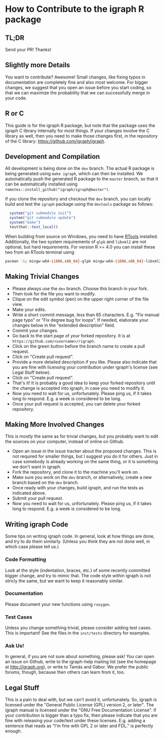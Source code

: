 # How to Contribute to the igraph R package

## TL;DR

Send your PR! Thanks!

## Slightly more Details

You want to contribute? Awesome! Small changes, like fixing typos in
documentation are completely fine and also most welcome. For bigger
changes, we suggest that you open an issue before you start coding, so that
we can maximize the probability that we can successfully merge in your
code.

## R or C

This guide is for the igraph R package, but note that the package uses the
igraph C library internally for most things. If your changes involve the C
library as well, then you need to make those changes first, in the repository
of the C library: https://github.com/igraph/igraph.

## Development and Compilation

All development is being done on the `dev` branch. The actual R package is being
generated using `make igraph`, which can then be installed. We automatically push the
generated R package to the `master` branch, so that it can be automatically
installed using `remotes::install_github("igraph/igraph@master")`.

If you clone the repository and checkout the `dev` branch, you can locally build
and test the `igraph` package using the `devtools` package as follows:

```R
  system("git submodule init")
  system("git submodule update")
  system("make")
  testthat::test_local()
```

When building from source on Windows, you need to have
[RTools](https://cran.r-project.org/bin/windows/Rtools/) installed.
Additionally, the two system requirements of `glpk` and `libxml2` are
not optional, but hard requirements. For version R >= 4.0 you can install these
two from an RTools terminal using

```sh
pacman -Sy mingw-w64-{i686,x86_64}-glpk mingw-w64-{i686,x86_64}-libxml2
```

## Making Trivial Changes

- Please always use the `dev` branch. Choose this branch in your fork.
- Then look for the file you want to modify.
- Clique on the edit symbol (pen) on the upper right corner of the file
  view.
- Make your edits.
- Write a short commit message, less than 65 characters. E.g. "Fix manual
  page typo" or "Fix degree bug for loops". If needed, elaborate your
  changes below in the "extended description" field.
- Commit your changes.
- Go back to the start page of _your_ forked repository. It is at
  `https://github.com/<username>/rigraph`.
- Click on the green button before the branch name to create a pull
  request.
- Click on "Create pull request".
- Provide a more detailed description if you like. Please also indicate
  that you are fine with licensing your contribution under igraph's license
  (see Legal Stuff below).
- Click on "Create pull request".
- That's it! It is probably a good idea to keep your forked repository
  until the change is accepted into igraph, in case you need to modify it.
- Now you need to wait for us, unfortunately. Please ping us, if it takes
  long to respond. E.g. a week is considered to be long.
- Once your pull request is accepted, you can delete your forked repository.

## Making More Involved Changes

This is mostly the same as for trivial changes, but you probably want to
edit the sources on your computer, instead of online on Github.

- Open an issue in the issue tracker about the proposed changes. This is
  not required for smaller things, but I suggest you do it for others. Just
  in case somebody is already working on the same thing, or it is something
  we don't want in igraph.
- Fork the repository, and clone it to the machine you'll work on.
- Make sure you work on the `dev` branch, or alternatively, create a new branch
  based on the `dev` branch.
- Once ready with your changes, build igraph, and run the tests as indicated above.
- Submit your pull request.
- Now you need to wait for us, unfortunately. Please ping us, if it takes
  long to respond. E.g. a week is considered to be long.

## Writing igraph Code

Some tips on writing igraph code. In general, look at how things are done,
and try to do them similarly. (Unless you think they are not done well, in
which case please tell us.)

### Code Formatting

Look at the style (indentation, braces, etc.) of some recently committed
bigger change, and try to mimic that. The code style within igraph is not
stricly the same, but we want to keep it reasonably similar.

### Documentation

Please document your new functions using `roxygen`.

### Test Cases

Unless you change something trivial, please consider adding test cases.
This is important! See the files in the `inst/tests` directory for
examples.

### Ask Us!

In general, if you are not sure about something, please ask! You can
open an issue on Github, write to the igraph-help mailing list (see the
homepage at http://igraph.org), or write to Tamás and Gábor. We prefer
the public forums, though, because then others can learn from it, too.

## Legal Stuff

This is a pain to deal with, but we can't avoid it, unfortunately. So,
igraph is licensed under the "General Public License (GPL) version 2, or
later". The igraph manual is licensed under the "GNU Free Documentation
License". If your contribution is bigger than a typo fix, then please
indicate that you are fine with releasing your code/text under these
licenses. E.g. adding a sentence that reads as "I'm fine with GPL 2 or
later and FDL." is perfectly enough.
